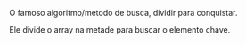 O famoso algoritmo/metodo de busca, dividir para conquistar.

Ele divide o array na metade para buscar o elemento chave.